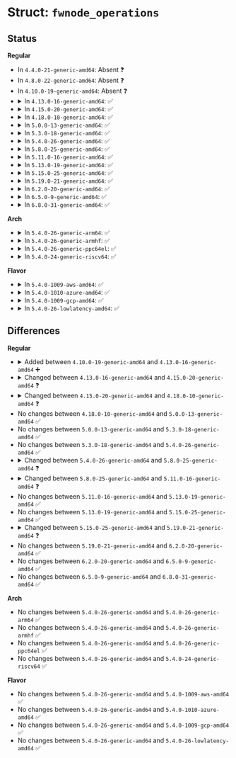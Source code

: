 # Struct: <code>fwnode_operations</code>

## Status
<b>Regular</b>
<ul>
<li>
In <code>4.4.0-21-generic-amd64</code>: Absent ❓
</li>
<li>
In <code>4.8.0-22-generic-amd64</code>: Absent ❓
</li>
<li>
In <code>4.10.0-19-generic-amd64</code>: Absent ❓
</li>
<li>
<details>
<summary>In <code>4.13.0-16-generic-amd64</code>: ✅</summary>

```c
struct fwnode_operations {
    void (*)(struct fwnode_handle *) get;
    void (*)(struct fwnode_handle *) put;
    bool (*)(struct fwnode_handle *) device_is_available;
    bool (*)(struct fwnode_handle *, const char *) property_present;
    int (*)(struct fwnode_handle *, const char *, unsigned int, void *, size_t) property_read_int_array;
    int (*)(struct fwnode_handle *, const char *, const char * *, size_t) property_read_string_array;
    struct fwnode_handle * (*)(struct fwnode_handle *) get_parent;
    struct fwnode_handle * (*)(struct fwnode_handle *, struct fwnode_handle *) get_next_child_node;
    struct fwnode_handle * (*)(struct fwnode_handle *, const char *) get_named_child_node;
    struct fwnode_handle * (*)(struct fwnode_handle *, struct fwnode_handle *) graph_get_next_endpoint;
    struct fwnode_handle * (*)(struct fwnode_handle *) graph_get_remote_endpoint;
    struct fwnode_handle * (*)(struct fwnode_handle *) graph_get_port_parent;
    int (*)(struct fwnode_handle *, struct fwnode_endpoint *) graph_parse_endpoint;
}
```
</details>
</li>
<li>
<details>
<summary>In <code>4.15.0-20-generic-amd64</code>: ✅</summary>

```c
struct fwnode_operations {
    struct fwnode_handle * (*)(struct fwnode_handle *) get;
    void (*)(struct fwnode_handle *) put;
    bool (*)(const struct fwnode_handle *) device_is_available;
    bool (*)(const struct fwnode_handle *, const char *) property_present;
    int (*)(const struct fwnode_handle *, const char *, unsigned int, void *, size_t) property_read_int_array;
    int (*)(const struct fwnode_handle *, const char *, const char * *, size_t) property_read_string_array;
    struct fwnode_handle * (*)(const struct fwnode_handle *) get_parent;
    struct fwnode_handle * (*)(const struct fwnode_handle *, struct fwnode_handle *) get_next_child_node;
    struct fwnode_handle * (*)(const struct fwnode_handle *, const char *) get_named_child_node;
    int (*)(const struct fwnode_handle *, const char *, const char *, unsigned int, unsigned int, struct fwnode_reference_args *) get_reference_args;
    struct fwnode_handle * (*)(const struct fwnode_handle *, struct fwnode_handle *) graph_get_next_endpoint;
    struct fwnode_handle * (*)(const struct fwnode_handle *) graph_get_remote_endpoint;
    struct fwnode_handle * (*)(struct fwnode_handle *) graph_get_port_parent;
    int (*)(const struct fwnode_handle *, struct fwnode_endpoint *) graph_parse_endpoint;
}
```
</details>
</li>
<li>
<details>
<summary>In <code>4.18.0-10-generic-amd64</code>: ✅</summary>

```c
struct fwnode_operations {
    struct fwnode_handle * (*)(struct fwnode_handle *) get;
    void (*)(struct fwnode_handle *) put;
    bool (*)(const struct fwnode_handle *) device_is_available;
    const void * (*)(const struct fwnode_handle *, const struct device *) device_get_match_data;
    bool (*)(const struct fwnode_handle *, const char *) property_present;
    int (*)(const struct fwnode_handle *, const char *, unsigned int, void *, size_t) property_read_int_array;
    int (*)(const struct fwnode_handle *, const char *, const char * *, size_t) property_read_string_array;
    struct fwnode_handle * (*)(const struct fwnode_handle *) get_parent;
    struct fwnode_handle * (*)(const struct fwnode_handle *, struct fwnode_handle *) get_next_child_node;
    struct fwnode_handle * (*)(const struct fwnode_handle *, const char *) get_named_child_node;
    int (*)(const struct fwnode_handle *, const char *, const char *, unsigned int, unsigned int, struct fwnode_reference_args *) get_reference_args;
    struct fwnode_handle * (*)(const struct fwnode_handle *, struct fwnode_handle *) graph_get_next_endpoint;
    struct fwnode_handle * (*)(const struct fwnode_handle *) graph_get_remote_endpoint;
    struct fwnode_handle * (*)(struct fwnode_handle *) graph_get_port_parent;
    int (*)(const struct fwnode_handle *, struct fwnode_endpoint *) graph_parse_endpoint;
}
```
</details>
</li>
<li>
<details>
<summary>In <code>5.0.0-13-generic-amd64</code>: ✅</summary>

```c
struct fwnode_operations {
    struct fwnode_handle * (*)(struct fwnode_handle *) get;
    void (*)(struct fwnode_handle *) put;
    bool (*)(const struct fwnode_handle *) device_is_available;
    const void * (*)(const struct fwnode_handle *, const struct device *) device_get_match_data;
    bool (*)(const struct fwnode_handle *, const char *) property_present;
    int (*)(const struct fwnode_handle *, const char *, unsigned int, void *, size_t) property_read_int_array;
    int (*)(const struct fwnode_handle *, const char *, const char * *, size_t) property_read_string_array;
    struct fwnode_handle * (*)(const struct fwnode_handle *) get_parent;
    struct fwnode_handle * (*)(const struct fwnode_handle *, struct fwnode_handle *) get_next_child_node;
    struct fwnode_handle * (*)(const struct fwnode_handle *, const char *) get_named_child_node;
    int (*)(const struct fwnode_handle *, const char *, const char *, unsigned int, unsigned int, struct fwnode_reference_args *) get_reference_args;
    struct fwnode_handle * (*)(const struct fwnode_handle *, struct fwnode_handle *) graph_get_next_endpoint;
    struct fwnode_handle * (*)(const struct fwnode_handle *) graph_get_remote_endpoint;
    struct fwnode_handle * (*)(struct fwnode_handle *) graph_get_port_parent;
    int (*)(const struct fwnode_handle *, struct fwnode_endpoint *) graph_parse_endpoint;
}
```
</details>
</li>
<li>
<details>
<summary>In <code>5.3.0-18-generic-amd64</code>: ✅</summary>

```c
struct fwnode_operations {
    struct fwnode_handle * (*)(struct fwnode_handle *) get;
    void (*)(struct fwnode_handle *) put;
    bool (*)(const struct fwnode_handle *) device_is_available;
    const void * (*)(const struct fwnode_handle *, const struct device *) device_get_match_data;
    bool (*)(const struct fwnode_handle *, const char *) property_present;
    int (*)(const struct fwnode_handle *, const char *, unsigned int, void *, size_t) property_read_int_array;
    int (*)(const struct fwnode_handle *, const char *, const char * *, size_t) property_read_string_array;
    struct fwnode_handle * (*)(const struct fwnode_handle *) get_parent;
    struct fwnode_handle * (*)(const struct fwnode_handle *, struct fwnode_handle *) get_next_child_node;
    struct fwnode_handle * (*)(const struct fwnode_handle *, const char *) get_named_child_node;
    int (*)(const struct fwnode_handle *, const char *, const char *, unsigned int, unsigned int, struct fwnode_reference_args *) get_reference_args;
    struct fwnode_handle * (*)(const struct fwnode_handle *, struct fwnode_handle *) graph_get_next_endpoint;
    struct fwnode_handle * (*)(const struct fwnode_handle *) graph_get_remote_endpoint;
    struct fwnode_handle * (*)(struct fwnode_handle *) graph_get_port_parent;
    int (*)(const struct fwnode_handle *, struct fwnode_endpoint *) graph_parse_endpoint;
}
```
</details>
</li>
<li>
<details>
<summary>In <code>5.4.0-26-generic-amd64</code>: ✅</summary>

```c
struct fwnode_operations {
    struct fwnode_handle * (*)(struct fwnode_handle *) get;
    void (*)(struct fwnode_handle *) put;
    bool (*)(const struct fwnode_handle *) device_is_available;
    const void * (*)(const struct fwnode_handle *, const struct device *) device_get_match_data;
    bool (*)(const struct fwnode_handle *, const char *) property_present;
    int (*)(const struct fwnode_handle *, const char *, unsigned int, void *, size_t) property_read_int_array;
    int (*)(const struct fwnode_handle *, const char *, const char * *, size_t) property_read_string_array;
    struct fwnode_handle * (*)(const struct fwnode_handle *) get_parent;
    struct fwnode_handle * (*)(const struct fwnode_handle *, struct fwnode_handle *) get_next_child_node;
    struct fwnode_handle * (*)(const struct fwnode_handle *, const char *) get_named_child_node;
    int (*)(const struct fwnode_handle *, const char *, const char *, unsigned int, unsigned int, struct fwnode_reference_args *) get_reference_args;
    struct fwnode_handle * (*)(const struct fwnode_handle *, struct fwnode_handle *) graph_get_next_endpoint;
    struct fwnode_handle * (*)(const struct fwnode_handle *) graph_get_remote_endpoint;
    struct fwnode_handle * (*)(struct fwnode_handle *) graph_get_port_parent;
    int (*)(const struct fwnode_handle *, struct fwnode_endpoint *) graph_parse_endpoint;
}
```
</details>
</li>
<li>
<details>
<summary>In <code>5.8.0-25-generic-amd64</code>: ✅</summary>

```c
struct fwnode_operations {
    struct fwnode_handle * (*)(struct fwnode_handle *) get;
    void (*)(struct fwnode_handle *) put;
    bool (*)(const struct fwnode_handle *) device_is_available;
    const void * (*)(const struct fwnode_handle *, const struct device *) device_get_match_data;
    bool (*)(const struct fwnode_handle *, const char *) property_present;
    int (*)(const struct fwnode_handle *, const char *, unsigned int, void *, size_t) property_read_int_array;
    int (*)(const struct fwnode_handle *, const char *, const char * *, size_t) property_read_string_array;
    const char * (*)(const struct fwnode_handle *) get_name;
    const char * (*)(const struct fwnode_handle *) get_name_prefix;
    struct fwnode_handle * (*)(const struct fwnode_handle *) get_parent;
    struct fwnode_handle * (*)(const struct fwnode_handle *, struct fwnode_handle *) get_next_child_node;
    struct fwnode_handle * (*)(const struct fwnode_handle *, const char *) get_named_child_node;
    int (*)(const struct fwnode_handle *, const char *, const char *, unsigned int, unsigned int, struct fwnode_reference_args *) get_reference_args;
    struct fwnode_handle * (*)(const struct fwnode_handle *, struct fwnode_handle *) graph_get_next_endpoint;
    struct fwnode_handle * (*)(const struct fwnode_handle *) graph_get_remote_endpoint;
    struct fwnode_handle * (*)(struct fwnode_handle *) graph_get_port_parent;
    int (*)(const struct fwnode_handle *, struct fwnode_endpoint *) graph_parse_endpoint;
    int (*)(const struct fwnode_handle *, struct device *) add_links;
}
```
</details>
</li>
<li>
<details>
<summary>In <code>5.11.0-16-generic-amd64</code>: ✅</summary>

```c
struct fwnode_operations {
    struct fwnode_handle * (*)(struct fwnode_handle *) get;
    void (*)(struct fwnode_handle *) put;
    bool (*)(const struct fwnode_handle *) device_is_available;
    const void * (*)(const struct fwnode_handle *, const struct device *) device_get_match_data;
    bool (*)(const struct fwnode_handle *, const char *) property_present;
    int (*)(const struct fwnode_handle *, const char *, unsigned int, void *, size_t) property_read_int_array;
    int (*)(const struct fwnode_handle *, const char *, const char * *, size_t) property_read_string_array;
    const char * (*)(const struct fwnode_handle *) get_name;
    const char * (*)(const struct fwnode_handle *) get_name_prefix;
    struct fwnode_handle * (*)(const struct fwnode_handle *) get_parent;
    struct fwnode_handle * (*)(const struct fwnode_handle *, struct fwnode_handle *) get_next_child_node;
    struct fwnode_handle * (*)(const struct fwnode_handle *, const char *) get_named_child_node;
    int (*)(const struct fwnode_handle *, const char *, const char *, unsigned int, unsigned int, struct fwnode_reference_args *) get_reference_args;
    struct fwnode_handle * (*)(const struct fwnode_handle *, struct fwnode_handle *) graph_get_next_endpoint;
    struct fwnode_handle * (*)(const struct fwnode_handle *) graph_get_remote_endpoint;
    struct fwnode_handle * (*)(struct fwnode_handle *) graph_get_port_parent;
    int (*)(const struct fwnode_handle *, struct fwnode_endpoint *) graph_parse_endpoint;
    int (*)(struct fwnode_handle *) add_links;
}
```
</details>
</li>
<li>
<details>
<summary>In <code>5.13.0-19-generic-amd64</code>: ✅</summary>

```c
struct fwnode_operations {
    struct fwnode_handle * (*)(struct fwnode_handle *) get;
    void (*)(struct fwnode_handle *) put;
    bool (*)(const struct fwnode_handle *) device_is_available;
    const void * (*)(const struct fwnode_handle *, const struct device *) device_get_match_data;
    bool (*)(const struct fwnode_handle *, const char *) property_present;
    int (*)(const struct fwnode_handle *, const char *, unsigned int, void *, size_t) property_read_int_array;
    int (*)(const struct fwnode_handle *, const char *, const char * *, size_t) property_read_string_array;
    const char * (*)(const struct fwnode_handle *) get_name;
    const char * (*)(const struct fwnode_handle *) get_name_prefix;
    struct fwnode_handle * (*)(const struct fwnode_handle *) get_parent;
    struct fwnode_handle * (*)(const struct fwnode_handle *, struct fwnode_handle *) get_next_child_node;
    struct fwnode_handle * (*)(const struct fwnode_handle *, const char *) get_named_child_node;
    int (*)(const struct fwnode_handle *, const char *, const char *, unsigned int, unsigned int, struct fwnode_reference_args *) get_reference_args;
    struct fwnode_handle * (*)(const struct fwnode_handle *, struct fwnode_handle *) graph_get_next_endpoint;
    struct fwnode_handle * (*)(const struct fwnode_handle *) graph_get_remote_endpoint;
    struct fwnode_handle * (*)(struct fwnode_handle *) graph_get_port_parent;
    int (*)(const struct fwnode_handle *, struct fwnode_endpoint *) graph_parse_endpoint;
    int (*)(struct fwnode_handle *) add_links;
}
```
</details>
</li>
<li>
<details>
<summary>In <code>5.15.0-25-generic-amd64</code>: ✅</summary>

```c
struct fwnode_operations {
    struct fwnode_handle * (*)(struct fwnode_handle *) get;
    void (*)(struct fwnode_handle *) put;
    bool (*)(const struct fwnode_handle *) device_is_available;
    const void * (*)(const struct fwnode_handle *, const struct device *) device_get_match_data;
    bool (*)(const struct fwnode_handle *, const char *) property_present;
    int (*)(const struct fwnode_handle *, const char *, unsigned int, void *, size_t) property_read_int_array;
    int (*)(const struct fwnode_handle *, const char *, const char * *, size_t) property_read_string_array;
    const char * (*)(const struct fwnode_handle *) get_name;
    const char * (*)(const struct fwnode_handle *) get_name_prefix;
    struct fwnode_handle * (*)(const struct fwnode_handle *) get_parent;
    struct fwnode_handle * (*)(const struct fwnode_handle *, struct fwnode_handle *) get_next_child_node;
    struct fwnode_handle * (*)(const struct fwnode_handle *, const char *) get_named_child_node;
    int (*)(const struct fwnode_handle *, const char *, const char *, unsigned int, unsigned int, struct fwnode_reference_args *) get_reference_args;
    struct fwnode_handle * (*)(const struct fwnode_handle *, struct fwnode_handle *) graph_get_next_endpoint;
    struct fwnode_handle * (*)(const struct fwnode_handle *) graph_get_remote_endpoint;
    struct fwnode_handle * (*)(struct fwnode_handle *) graph_get_port_parent;
    int (*)(const struct fwnode_handle *, struct fwnode_endpoint *) graph_parse_endpoint;
    int (*)(struct fwnode_handle *) add_links;
}
```
</details>
</li>
<li>
<details>
<summary>In <code>5.19.0-21-generic-amd64</code>: ✅</summary>

```c
struct fwnode_operations {
    struct fwnode_handle * (*)(struct fwnode_handle *) get;
    void (*)(struct fwnode_handle *) put;
    bool (*)(const struct fwnode_handle *) device_is_available;
    const void * (*)(const struct fwnode_handle *, const struct device *) device_get_match_data;
    bool (*)(const struct fwnode_handle *) device_dma_supported;
    enum dev_dma_attr (*)(const struct fwnode_handle *) device_get_dma_attr;
    bool (*)(const struct fwnode_handle *, const char *) property_present;
    int (*)(const struct fwnode_handle *, const char *, unsigned int, void *, size_t) property_read_int_array;
    int (*)(const struct fwnode_handle *, const char *, const char * *, size_t) property_read_string_array;
    const char * (*)(const struct fwnode_handle *) get_name;
    const char * (*)(const struct fwnode_handle *) get_name_prefix;
    struct fwnode_handle * (*)(const struct fwnode_handle *) get_parent;
    struct fwnode_handle * (*)(const struct fwnode_handle *, struct fwnode_handle *) get_next_child_node;
    struct fwnode_handle * (*)(const struct fwnode_handle *, const char *) get_named_child_node;
    int (*)(const struct fwnode_handle *, const char *, const char *, unsigned int, unsigned int, struct fwnode_reference_args *) get_reference_args;
    struct fwnode_handle * (*)(const struct fwnode_handle *, struct fwnode_handle *) graph_get_next_endpoint;
    struct fwnode_handle * (*)(const struct fwnode_handle *) graph_get_remote_endpoint;
    struct fwnode_handle * (*)(struct fwnode_handle *) graph_get_port_parent;
    int (*)(const struct fwnode_handle *, struct fwnode_endpoint *) graph_parse_endpoint;
    void * (*)(struct fwnode_handle *, int) iomap;
    int (*)(const struct fwnode_handle *, unsigned int) irq_get;
    int (*)(struct fwnode_handle *) add_links;
}
```
</details>
</li>
<li>
<details>
<summary>In <code>6.2.0-20-generic-amd64</code>: ✅</summary>

```c
struct fwnode_operations {
    struct fwnode_handle * (*)(struct fwnode_handle *) get;
    void (*)(struct fwnode_handle *) put;
    bool (*)(const struct fwnode_handle *) device_is_available;
    const void * (*)(const struct fwnode_handle *, const struct device *) device_get_match_data;
    bool (*)(const struct fwnode_handle *) device_dma_supported;
    enum dev_dma_attr (*)(const struct fwnode_handle *) device_get_dma_attr;
    bool (*)(const struct fwnode_handle *, const char *) property_present;
    int (*)(const struct fwnode_handle *, const char *, unsigned int, void *, size_t) property_read_int_array;
    int (*)(const struct fwnode_handle *, const char *, const char * *, size_t) property_read_string_array;
    const char * (*)(const struct fwnode_handle *) get_name;
    const char * (*)(const struct fwnode_handle *) get_name_prefix;
    struct fwnode_handle * (*)(const struct fwnode_handle *) get_parent;
    struct fwnode_handle * (*)(const struct fwnode_handle *, struct fwnode_handle *) get_next_child_node;
    struct fwnode_handle * (*)(const struct fwnode_handle *, const char *) get_named_child_node;
    int (*)(const struct fwnode_handle *, const char *, const char *, unsigned int, unsigned int, struct fwnode_reference_args *) get_reference_args;
    struct fwnode_handle * (*)(const struct fwnode_handle *, struct fwnode_handle *) graph_get_next_endpoint;
    struct fwnode_handle * (*)(const struct fwnode_handle *) graph_get_remote_endpoint;
    struct fwnode_handle * (*)(struct fwnode_handle *) graph_get_port_parent;
    int (*)(const struct fwnode_handle *, struct fwnode_endpoint *) graph_parse_endpoint;
    void * (*)(struct fwnode_handle *, int) iomap;
    int (*)(const struct fwnode_handle *, unsigned int) irq_get;
    int (*)(struct fwnode_handle *) add_links;
}
```
</details>
</li>
<li>
<details>
<summary>In <code>6.5.0-9-generic-amd64</code>: ✅</summary>

```c
struct fwnode_operations {
    struct fwnode_handle * (*)(struct fwnode_handle *) get;
    void (*)(struct fwnode_handle *) put;
    bool (*)(const struct fwnode_handle *) device_is_available;
    const void * (*)(const struct fwnode_handle *, const struct device *) device_get_match_data;
    bool (*)(const struct fwnode_handle *) device_dma_supported;
    enum dev_dma_attr (*)(const struct fwnode_handle *) device_get_dma_attr;
    bool (*)(const struct fwnode_handle *, const char *) property_present;
    int (*)(const struct fwnode_handle *, const char *, unsigned int, void *, size_t) property_read_int_array;
    int (*)(const struct fwnode_handle *, const char *, const char * *, size_t) property_read_string_array;
    const char * (*)(const struct fwnode_handle *) get_name;
    const char * (*)(const struct fwnode_handle *) get_name_prefix;
    struct fwnode_handle * (*)(const struct fwnode_handle *) get_parent;
    struct fwnode_handle * (*)(const struct fwnode_handle *, struct fwnode_handle *) get_next_child_node;
    struct fwnode_handle * (*)(const struct fwnode_handle *, const char *) get_named_child_node;
    int (*)(const struct fwnode_handle *, const char *, const char *, unsigned int, unsigned int, struct fwnode_reference_args *) get_reference_args;
    struct fwnode_handle * (*)(const struct fwnode_handle *, struct fwnode_handle *) graph_get_next_endpoint;
    struct fwnode_handle * (*)(const struct fwnode_handle *) graph_get_remote_endpoint;
    struct fwnode_handle * (*)(struct fwnode_handle *) graph_get_port_parent;
    int (*)(const struct fwnode_handle *, struct fwnode_endpoint *) graph_parse_endpoint;
    void * (*)(struct fwnode_handle *, int) iomap;
    int (*)(const struct fwnode_handle *, unsigned int) irq_get;
    int (*)(struct fwnode_handle *) add_links;
}
```
</details>
</li>
<li>
<details>
<summary>In <code>6.8.0-31-generic-amd64</code>: ✅</summary>

```c
struct fwnode_operations {
    struct fwnode_handle * (*)(struct fwnode_handle *) get;
    void (*)(struct fwnode_handle *) put;
    bool (*)(const struct fwnode_handle *) device_is_available;
    const void * (*)(const struct fwnode_handle *, const struct device *) device_get_match_data;
    bool (*)(const struct fwnode_handle *) device_dma_supported;
    enum dev_dma_attr (*)(const struct fwnode_handle *) device_get_dma_attr;
    bool (*)(const struct fwnode_handle *, const char *) property_present;
    int (*)(const struct fwnode_handle *, const char *, unsigned int, void *, size_t) property_read_int_array;
    int (*)(const struct fwnode_handle *, const char *, const char * *, size_t) property_read_string_array;
    const char * (*)(const struct fwnode_handle *) get_name;
    const char * (*)(const struct fwnode_handle *) get_name_prefix;
    struct fwnode_handle * (*)(const struct fwnode_handle *) get_parent;
    struct fwnode_handle * (*)(const struct fwnode_handle *, struct fwnode_handle *) get_next_child_node;
    struct fwnode_handle * (*)(const struct fwnode_handle *, const char *) get_named_child_node;
    int (*)(const struct fwnode_handle *, const char *, const char *, unsigned int, unsigned int, struct fwnode_reference_args *) get_reference_args;
    struct fwnode_handle * (*)(const struct fwnode_handle *, struct fwnode_handle *) graph_get_next_endpoint;
    struct fwnode_handle * (*)(const struct fwnode_handle *) graph_get_remote_endpoint;
    struct fwnode_handle * (*)(struct fwnode_handle *) graph_get_port_parent;
    int (*)(const struct fwnode_handle *, struct fwnode_endpoint *) graph_parse_endpoint;
    void * (*)(struct fwnode_handle *, int) iomap;
    int (*)(const struct fwnode_handle *, unsigned int) irq_get;
    int (*)(struct fwnode_handle *) add_links;
}
```
</details>
</li>
</ul>
<b>Arch</b>
<ul>
<li>
<details>
<summary>In <code>5.4.0-26-generic-arm64</code>: ✅</summary>

```c
struct fwnode_operations {
    struct fwnode_handle * (*)(struct fwnode_handle *) get;
    void (*)(struct fwnode_handle *) put;
    bool (*)(const struct fwnode_handle *) device_is_available;
    const void * (*)(const struct fwnode_handle *, const struct device *) device_get_match_data;
    bool (*)(const struct fwnode_handle *, const char *) property_present;
    int (*)(const struct fwnode_handle *, const char *, unsigned int, void *, size_t) property_read_int_array;
    int (*)(const struct fwnode_handle *, const char *, const char * *, size_t) property_read_string_array;
    struct fwnode_handle * (*)(const struct fwnode_handle *) get_parent;
    struct fwnode_handle * (*)(const struct fwnode_handle *, struct fwnode_handle *) get_next_child_node;
    struct fwnode_handle * (*)(const struct fwnode_handle *, const char *) get_named_child_node;
    int (*)(const struct fwnode_handle *, const char *, const char *, unsigned int, unsigned int, struct fwnode_reference_args *) get_reference_args;
    struct fwnode_handle * (*)(const struct fwnode_handle *, struct fwnode_handle *) graph_get_next_endpoint;
    struct fwnode_handle * (*)(const struct fwnode_handle *) graph_get_remote_endpoint;
    struct fwnode_handle * (*)(struct fwnode_handle *) graph_get_port_parent;
    int (*)(const struct fwnode_handle *, struct fwnode_endpoint *) graph_parse_endpoint;
}
```
</details>
</li>
<li>
<details>
<summary>In <code>5.4.0-26-generic-armhf</code>: ✅</summary>

```c
struct fwnode_operations {
    struct fwnode_handle * (*)(struct fwnode_handle *) get;
    void (*)(struct fwnode_handle *) put;
    bool (*)(const struct fwnode_handle *) device_is_available;
    const void * (*)(const struct fwnode_handle *, const struct device *) device_get_match_data;
    bool (*)(const struct fwnode_handle *, const char *) property_present;
    int (*)(const struct fwnode_handle *, const char *, unsigned int, void *, size_t) property_read_int_array;
    int (*)(const struct fwnode_handle *, const char *, const char * *, size_t) property_read_string_array;
    struct fwnode_handle * (*)(const struct fwnode_handle *) get_parent;
    struct fwnode_handle * (*)(const struct fwnode_handle *, struct fwnode_handle *) get_next_child_node;
    struct fwnode_handle * (*)(const struct fwnode_handle *, const char *) get_named_child_node;
    int (*)(const struct fwnode_handle *, const char *, const char *, unsigned int, unsigned int, struct fwnode_reference_args *) get_reference_args;
    struct fwnode_handle * (*)(const struct fwnode_handle *, struct fwnode_handle *) graph_get_next_endpoint;
    struct fwnode_handle * (*)(const struct fwnode_handle *) graph_get_remote_endpoint;
    struct fwnode_handle * (*)(struct fwnode_handle *) graph_get_port_parent;
    int (*)(const struct fwnode_handle *, struct fwnode_endpoint *) graph_parse_endpoint;
}
```
</details>
</li>
<li>
<details>
<summary>In <code>5.4.0-26-generic-ppc64el</code>: ✅</summary>

```c
struct fwnode_operations {
    struct fwnode_handle * (*)(struct fwnode_handle *) get;
    void (*)(struct fwnode_handle *) put;
    bool (*)(const struct fwnode_handle *) device_is_available;
    const void * (*)(const struct fwnode_handle *, const struct device *) device_get_match_data;
    bool (*)(const struct fwnode_handle *, const char *) property_present;
    int (*)(const struct fwnode_handle *, const char *, unsigned int, void *, size_t) property_read_int_array;
    int (*)(const struct fwnode_handle *, const char *, const char * *, size_t) property_read_string_array;
    struct fwnode_handle * (*)(const struct fwnode_handle *) get_parent;
    struct fwnode_handle * (*)(const struct fwnode_handle *, struct fwnode_handle *) get_next_child_node;
    struct fwnode_handle * (*)(const struct fwnode_handle *, const char *) get_named_child_node;
    int (*)(const struct fwnode_handle *, const char *, const char *, unsigned int, unsigned int, struct fwnode_reference_args *) get_reference_args;
    struct fwnode_handle * (*)(const struct fwnode_handle *, struct fwnode_handle *) graph_get_next_endpoint;
    struct fwnode_handle * (*)(const struct fwnode_handle *) graph_get_remote_endpoint;
    struct fwnode_handle * (*)(struct fwnode_handle *) graph_get_port_parent;
    int (*)(const struct fwnode_handle *, struct fwnode_endpoint *) graph_parse_endpoint;
}
```
</details>
</li>
<li>
<details>
<summary>In <code>5.4.0-24-generic-riscv64</code>: ✅</summary>

```c
struct fwnode_operations {
    struct fwnode_handle * (*)(struct fwnode_handle *) get;
    void (*)(struct fwnode_handle *) put;
    bool (*)(const struct fwnode_handle *) device_is_available;
    const void * (*)(const struct fwnode_handle *, const struct device *) device_get_match_data;
    bool (*)(const struct fwnode_handle *, const char *) property_present;
    int (*)(const struct fwnode_handle *, const char *, unsigned int, void *, size_t) property_read_int_array;
    int (*)(const struct fwnode_handle *, const char *, const char * *, size_t) property_read_string_array;
    struct fwnode_handle * (*)(const struct fwnode_handle *) get_parent;
    struct fwnode_handle * (*)(const struct fwnode_handle *, struct fwnode_handle *) get_next_child_node;
    struct fwnode_handle * (*)(const struct fwnode_handle *, const char *) get_named_child_node;
    int (*)(const struct fwnode_handle *, const char *, const char *, unsigned int, unsigned int, struct fwnode_reference_args *) get_reference_args;
    struct fwnode_handle * (*)(const struct fwnode_handle *, struct fwnode_handle *) graph_get_next_endpoint;
    struct fwnode_handle * (*)(const struct fwnode_handle *) graph_get_remote_endpoint;
    struct fwnode_handle * (*)(struct fwnode_handle *) graph_get_port_parent;
    int (*)(const struct fwnode_handle *, struct fwnode_endpoint *) graph_parse_endpoint;
}
```
</details>
</li>
</ul>
<b>Flavor</b>
<ul>
<li>
<details>
<summary>In <code>5.4.0-1009-aws-amd64</code>: ✅</summary>

```c
struct fwnode_operations {
    struct fwnode_handle * (*)(struct fwnode_handle *) get;
    void (*)(struct fwnode_handle *) put;
    bool (*)(const struct fwnode_handle *) device_is_available;
    const void * (*)(const struct fwnode_handle *, const struct device *) device_get_match_data;
    bool (*)(const struct fwnode_handle *, const char *) property_present;
    int (*)(const struct fwnode_handle *, const char *, unsigned int, void *, size_t) property_read_int_array;
    int (*)(const struct fwnode_handle *, const char *, const char * *, size_t) property_read_string_array;
    struct fwnode_handle * (*)(const struct fwnode_handle *) get_parent;
    struct fwnode_handle * (*)(const struct fwnode_handle *, struct fwnode_handle *) get_next_child_node;
    struct fwnode_handle * (*)(const struct fwnode_handle *, const char *) get_named_child_node;
    int (*)(const struct fwnode_handle *, const char *, const char *, unsigned int, unsigned int, struct fwnode_reference_args *) get_reference_args;
    struct fwnode_handle * (*)(const struct fwnode_handle *, struct fwnode_handle *) graph_get_next_endpoint;
    struct fwnode_handle * (*)(const struct fwnode_handle *) graph_get_remote_endpoint;
    struct fwnode_handle * (*)(struct fwnode_handle *) graph_get_port_parent;
    int (*)(const struct fwnode_handle *, struct fwnode_endpoint *) graph_parse_endpoint;
}
```
</details>
</li>
<li>
<details>
<summary>In <code>5.4.0-1010-azure-amd64</code>: ✅</summary>

```c
struct fwnode_operations {
    struct fwnode_handle * (*)(struct fwnode_handle *) get;
    void (*)(struct fwnode_handle *) put;
    bool (*)(const struct fwnode_handle *) device_is_available;
    const void * (*)(const struct fwnode_handle *, const struct device *) device_get_match_data;
    bool (*)(const struct fwnode_handle *, const char *) property_present;
    int (*)(const struct fwnode_handle *, const char *, unsigned int, void *, size_t) property_read_int_array;
    int (*)(const struct fwnode_handle *, const char *, const char * *, size_t) property_read_string_array;
    struct fwnode_handle * (*)(const struct fwnode_handle *) get_parent;
    struct fwnode_handle * (*)(const struct fwnode_handle *, struct fwnode_handle *) get_next_child_node;
    struct fwnode_handle * (*)(const struct fwnode_handle *, const char *) get_named_child_node;
    int (*)(const struct fwnode_handle *, const char *, const char *, unsigned int, unsigned int, struct fwnode_reference_args *) get_reference_args;
    struct fwnode_handle * (*)(const struct fwnode_handle *, struct fwnode_handle *) graph_get_next_endpoint;
    struct fwnode_handle * (*)(const struct fwnode_handle *) graph_get_remote_endpoint;
    struct fwnode_handle * (*)(struct fwnode_handle *) graph_get_port_parent;
    int (*)(const struct fwnode_handle *, struct fwnode_endpoint *) graph_parse_endpoint;
}
```
</details>
</li>
<li>
<details>
<summary>In <code>5.4.0-1009-gcp-amd64</code>: ✅</summary>

```c
struct fwnode_operations {
    struct fwnode_handle * (*)(struct fwnode_handle *) get;
    void (*)(struct fwnode_handle *) put;
    bool (*)(const struct fwnode_handle *) device_is_available;
    const void * (*)(const struct fwnode_handle *, const struct device *) device_get_match_data;
    bool (*)(const struct fwnode_handle *, const char *) property_present;
    int (*)(const struct fwnode_handle *, const char *, unsigned int, void *, size_t) property_read_int_array;
    int (*)(const struct fwnode_handle *, const char *, const char * *, size_t) property_read_string_array;
    struct fwnode_handle * (*)(const struct fwnode_handle *) get_parent;
    struct fwnode_handle * (*)(const struct fwnode_handle *, struct fwnode_handle *) get_next_child_node;
    struct fwnode_handle * (*)(const struct fwnode_handle *, const char *) get_named_child_node;
    int (*)(const struct fwnode_handle *, const char *, const char *, unsigned int, unsigned int, struct fwnode_reference_args *) get_reference_args;
    struct fwnode_handle * (*)(const struct fwnode_handle *, struct fwnode_handle *) graph_get_next_endpoint;
    struct fwnode_handle * (*)(const struct fwnode_handle *) graph_get_remote_endpoint;
    struct fwnode_handle * (*)(struct fwnode_handle *) graph_get_port_parent;
    int (*)(const struct fwnode_handle *, struct fwnode_endpoint *) graph_parse_endpoint;
}
```
</details>
</li>
<li>
<details>
<summary>In <code>5.4.0-26-lowlatency-amd64</code>: ✅</summary>

```c
struct fwnode_operations {
    struct fwnode_handle * (*)(struct fwnode_handle *) get;
    void (*)(struct fwnode_handle *) put;
    bool (*)(const struct fwnode_handle *) device_is_available;
    const void * (*)(const struct fwnode_handle *, const struct device *) device_get_match_data;
    bool (*)(const struct fwnode_handle *, const char *) property_present;
    int (*)(const struct fwnode_handle *, const char *, unsigned int, void *, size_t) property_read_int_array;
    int (*)(const struct fwnode_handle *, const char *, const char * *, size_t) property_read_string_array;
    struct fwnode_handle * (*)(const struct fwnode_handle *) get_parent;
    struct fwnode_handle * (*)(const struct fwnode_handle *, struct fwnode_handle *) get_next_child_node;
    struct fwnode_handle * (*)(const struct fwnode_handle *, const char *) get_named_child_node;
    int (*)(const struct fwnode_handle *, const char *, const char *, unsigned int, unsigned int, struct fwnode_reference_args *) get_reference_args;
    struct fwnode_handle * (*)(const struct fwnode_handle *, struct fwnode_handle *) graph_get_next_endpoint;
    struct fwnode_handle * (*)(const struct fwnode_handle *) graph_get_remote_endpoint;
    struct fwnode_handle * (*)(struct fwnode_handle *) graph_get_port_parent;
    int (*)(const struct fwnode_handle *, struct fwnode_endpoint *) graph_parse_endpoint;
}
```
</details>
</li>
</ul>

## Differences
<b>Regular</b>
<ul>
<li>
<details>
<summary>Added between <code>4.10.0-19-generic-amd64</code> and <code>4.13.0-16-generic-amd64</code> ➕</summary>

```c
struct fwnode_operations {
    void (*)(struct fwnode_handle *) get;
    void (*)(struct fwnode_handle *) put;
    bool (*)(struct fwnode_handle *) device_is_available;
    bool (*)(struct fwnode_handle *, const char *) property_present;
    int (*)(struct fwnode_handle *, const char *, unsigned int, void *, size_t) property_read_int_array;
    int (*)(struct fwnode_handle *, const char *, const char * *, size_t) property_read_string_array;
    struct fwnode_handle * (*)(struct fwnode_handle *) get_parent;
    struct fwnode_handle * (*)(struct fwnode_handle *, struct fwnode_handle *) get_next_child_node;
    struct fwnode_handle * (*)(struct fwnode_handle *, const char *) get_named_child_node;
    struct fwnode_handle * (*)(struct fwnode_handle *, struct fwnode_handle *) graph_get_next_endpoint;
    struct fwnode_handle * (*)(struct fwnode_handle *) graph_get_remote_endpoint;
    struct fwnode_handle * (*)(struct fwnode_handle *) graph_get_port_parent;
    int (*)(struct fwnode_handle *, struct fwnode_endpoint *) graph_parse_endpoint;
}
```
</details>
</li>
<li>
<details>
<summary>Changed between <code>4.13.0-16-generic-amd64</code> and <code>4.15.0-20-generic-amd64</code> ❓</summary>
<ul>
<li>
<b>Field added. </b>
<code>int (*)(const struct fwnode_handle *, const char *, const char *, unsigned int, unsigned int, struct fwnode_reference_args *) get_reference_args</code>
</li>
<li>
<b>Field type changed. </b>
<code>void (*)(struct fwnode_handle *) get</code> ➡️ <code>struct fwnode_handle * (*)(struct fwnode_handle *) get</code>
</li>
<li>
<b>Field type changed. </b>
<code>bool (*)(struct fwnode_handle *) device_is_available</code> ➡️ <code>bool (*)(const struct fwnode_handle *) device_is_available</code>
</li>
<li>
<b>Field type changed. </b>
<code>bool (*)(struct fwnode_handle *, const char *) property_present</code> ➡️ <code>bool (*)(const struct fwnode_handle *, const char *) property_present</code>
</li>
<li>
<b>Field type changed. </b>
<code>int (*)(struct fwnode_handle *, const char *, unsigned int, void *, size_t) property_read_int_array</code> ➡️ <code>int (*)(const struct fwnode_handle *, const char *, unsigned int, void *, size_t) property_read_int_array</code>
</li>
<li>
<b>Field type changed. </b>
<code>int (*)(struct fwnode_handle *, const char *, const char * *, size_t) property_read_string_array</code> ➡️ <code>int (*)(const struct fwnode_handle *, const char *, const char * *, size_t) property_read_string_array</code>
</li>
<li>
<b>Field type changed. </b>
<code>struct fwnode_handle * (*)(struct fwnode_handle *) get_parent</code> ➡️ <code>struct fwnode_handle * (*)(const struct fwnode_handle *) get_parent</code>
</li>
<li>
<b>Field type changed. </b>
<code>struct fwnode_handle * (*)(struct fwnode_handle *, struct fwnode_handle *) get_next_child_node</code> ➡️ <code>struct fwnode_handle * (*)(const struct fwnode_handle *, struct fwnode_handle *) get_next_child_node</code>
</li>
<li>
<b>Field type changed. </b>
<code>struct fwnode_handle * (*)(struct fwnode_handle *, const char *) get_named_child_node</code> ➡️ <code>struct fwnode_handle * (*)(const struct fwnode_handle *, const char *) get_named_child_node</code>
</li>
<li>
<b>Field type changed. </b>
<code>struct fwnode_handle * (*)(struct fwnode_handle *, struct fwnode_handle *) graph_get_next_endpoint</code> ➡️ <code>struct fwnode_handle * (*)(const struct fwnode_handle *, struct fwnode_handle *) graph_get_next_endpoint</code>
</li>
<li>
<b>Field type changed. </b>
<code>struct fwnode_handle * (*)(struct fwnode_handle *) graph_get_remote_endpoint</code> ➡️ <code>struct fwnode_handle * (*)(const struct fwnode_handle *) graph_get_remote_endpoint</code>
</li>
<li>
<b>Field type changed. </b>
<code>int (*)(struct fwnode_handle *, struct fwnode_endpoint *) graph_parse_endpoint</code> ➡️ <code>int (*)(const struct fwnode_handle *, struct fwnode_endpoint *) graph_parse_endpoint</code>
</li>
</ul>
</details>
</li>
<li>
<details>
<summary>Changed between <code>4.15.0-20-generic-amd64</code> and <code>4.18.0-10-generic-amd64</code> ❓</summary>
<ul>
<li>
<b>Field added. </b>
<code>const void * (*)(const struct fwnode_handle *, const struct device *) device_get_match_data</code>
</li>
</ul>
</details>
</li>
<li>
No changes between <code>4.18.0-10-generic-amd64</code> and <code>5.0.0-13-generic-amd64</code> ✅
</li>
<li>
No changes between <code>5.0.0-13-generic-amd64</code> and <code>5.3.0-18-generic-amd64</code> ✅
</li>
<li>
No changes between <code>5.3.0-18-generic-amd64</code> and <code>5.4.0-26-generic-amd64</code> ✅
</li>
<li>
<details>
<summary>Changed between <code>5.4.0-26-generic-amd64</code> and <code>5.8.0-25-generic-amd64</code> ❓</summary>
<ul>
<li>
<b>Field added. </b>
<code>const char * (*)(const struct fwnode_handle *) get_name</code>
</li>
<li>
<b>Field added. </b>
<code>const char * (*)(const struct fwnode_handle *) get_name_prefix</code>
</li>
<li>
<b>Field added. </b>
<code>int (*)(const struct fwnode_handle *, struct device *) add_links</code>
</li>
</ul>
</details>
</li>
<li>
<details>
<summary>Changed between <code>5.8.0-25-generic-amd64</code> and <code>5.11.0-16-generic-amd64</code> ❓</summary>
<ul>
<li>
<b>Field type changed. </b>
<code>int (*)(const struct fwnode_handle *, struct device *) add_links</code> ➡️ <code>int (*)(struct fwnode_handle *) add_links</code>
</li>
</ul>
</details>
</li>
<li>
No changes between <code>5.11.0-16-generic-amd64</code> and <code>5.13.0-19-generic-amd64</code> ✅
</li>
<li>
No changes between <code>5.13.0-19-generic-amd64</code> and <code>5.15.0-25-generic-amd64</code> ✅
</li>
<li>
<details>
<summary>Changed between <code>5.15.0-25-generic-amd64</code> and <code>5.19.0-21-generic-amd64</code> ❓</summary>
<ul>
<li>
<b>Field added. </b>
<code>bool (*)(const struct fwnode_handle *) device_dma_supported</code>
</li>
<li>
<b>Field added. </b>
<code>enum dev_dma_attr (*)(const struct fwnode_handle *) device_get_dma_attr</code>
</li>
<li>
<b>Field added. </b>
<code>void * (*)(struct fwnode_handle *, int) iomap</code>
</li>
<li>
<b>Field added. </b>
<code>int (*)(const struct fwnode_handle *, unsigned int) irq_get</code>
</li>
</ul>
</details>
</li>
<li>
No changes between <code>5.19.0-21-generic-amd64</code> and <code>6.2.0-20-generic-amd64</code> ✅
</li>
<li>
No changes between <code>6.2.0-20-generic-amd64</code> and <code>6.5.0-9-generic-amd64</code> ✅
</li>
<li>
No changes between <code>6.5.0-9-generic-amd64</code> and <code>6.8.0-31-generic-amd64</code> ✅
</li>
</ul>
<b>Arch</b>
<ul>
<li>
No changes between <code>5.4.0-26-generic-amd64</code> and <code>5.4.0-26-generic-arm64</code> ✅
</li>
<li>
No changes between <code>5.4.0-26-generic-amd64</code> and <code>5.4.0-26-generic-armhf</code> ✅
</li>
<li>
No changes between <code>5.4.0-26-generic-amd64</code> and <code>5.4.0-26-generic-ppc64el</code> ✅
</li>
<li>
No changes between <code>5.4.0-26-generic-amd64</code> and <code>5.4.0-24-generic-riscv64</code> ✅
</li>
</ul>
<b>Flavor</b>
<ul>
<li>
No changes between <code>5.4.0-26-generic-amd64</code> and <code>5.4.0-1009-aws-amd64</code> ✅
</li>
<li>
No changes between <code>5.4.0-26-generic-amd64</code> and <code>5.4.0-1010-azure-amd64</code> ✅
</li>
<li>
No changes between <code>5.4.0-26-generic-amd64</code> and <code>5.4.0-1009-gcp-amd64</code> ✅
</li>
<li>
No changes between <code>5.4.0-26-generic-amd64</code> and <code>5.4.0-26-lowlatency-amd64</code> ✅
</li>
</ul>
